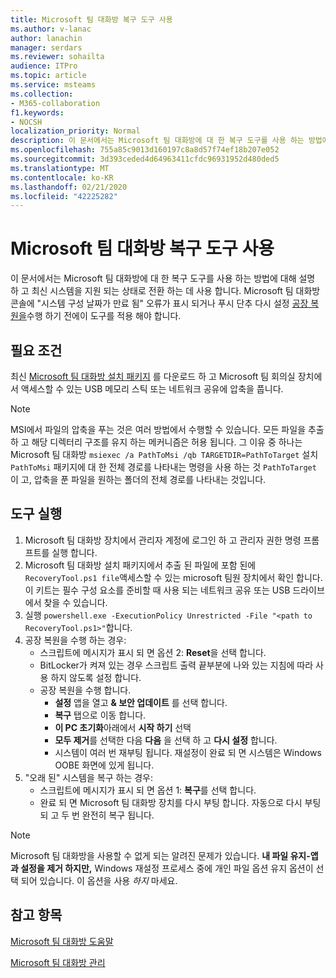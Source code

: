 ```yaml
---
title: Microsoft 팀 대화방 복구 도구 사용
ms.author: v-lanac
author: lanachin
manager: serdars
ms.reviewer: sohailta
audience: ITPro
ms.topic: article
ms.service: msteams
ms.collection:
- M365-collaboration
f1.keywords:
- NOCSH
localization_priority: Normal
description: 이 문서에서는 Microsoft 팀 대화방에 대 한 복구 도구를 사용 하는 방법에 대해 설명 하 고 최신 시스템을 지원 되는 상태로 전환 하는 데 사용 합니다.
ms.openlocfilehash: 755a85c9013d160197c8a8d57f74ef18b207e052
ms.sourcegitcommit: 3d393ceded4d64963411cfdc96931952d480ded5
ms.translationtype: MT
ms.contentlocale: ko-KR
ms.lasthandoff: 02/21/2020
ms.locfileid: "42225282"
---
```

# <a name="use-the-microsoft-teams-rooms-recovery-tool"></a>Microsoft 팀 대화방 복구 도구 사용

이 문서에서는 Microsoft 팀 대화방에 대 한 복구 도구를 사용 하는 방법에 대해 설명 하 고 최신 시스템을 지원 되는 상태로 전환 하는 데 사용 합니다. Microsoft 팀 대화방 콘솔에 "시스템 구성 날짜가 만료 됨" 오류가 표시 되거나 푸시 단추 다시 설정 [공장 복원을](https://docs.microsoft.com/microsoftteams/rooms/rooms-operations#microsoft-teams-rooms-reset-factory-restore)수행 하기 전에이 도구를 적용 해야 합니다.

## <a name="prerequisites"></a>필요 조건

최신 [Microsoft 팀 대화방 설치 패키지](https://go.microsoft.com/fwlink/?linkid=851168) 를 다운로드 하 고 Microsoft 팀 회의실 장치에서 액세스할 수 있는 USB 메모리 스틱 또는 네트워크 공유에 압축을 풉니다.

> [!NOTE]
> MSI에서 파일의 압축을 푸는 것은 여러 방법에서 수행할 수 있습니다. 모든 파일을 추출 하 고 해당 디렉터리 구조를 유지 하는 메커니즘은 허용 됩니다. 그 이유 중 하나는 Microsoft 팀 대화방 `msiexec /a PathToMsi /qb TARGETDIR=PathToTarget` 설치 `PathToMsi` 패키지에 대 한 전체 경로를 나타내는 명령을 사용 하는 것 `PathToTarget` 이 고, 압축을 푼 파일을 원하는 폴더의 전체 경로를 나타내는 것입니다.

## <a name="running-the-tool"></a>도구 실행

1) Microsoft 팀 대화방 장치에서 관리자 계정에 로그인 하 고 관리자 권한 명령 프롬프트를 실행 합니다.
2) Microsoft 팀 대화방 설치 패키지에서 추출 된 파일에 포함 된에 `RecoveryTool.ps1 file`액세스할 수 있는 microsoft 팀원 장치에서 확인 합니다. 이 키트는 필수 구성 요소를 준비할 때 사용 되는 네트워크 공유 또는 USB 드라이브에서 찾을 수 있습니다.
3) 실행 `powershell.exe -ExecutionPolicy Unrestricted -File "<path to RecoveryTool.ps1>"`합니다.
4) 공장 복원을 수행 하는 경우:
   - 스크립트에 메시지가 표시 되 면 옵션 2: **Reset**을 선택 합니다.
   - BitLocker가 켜져 있는 경우 스크립트 출력 끝부분에 나와 있는 지침에 따라 사용 하지 않도록 설정 합니다.
   - 공장 복원을 수행 합니다.
      - **설정** 앱을 열고 **& 보안 업데이트** 를 선택 합니다.
      - **복구** 탭으로 이동 합니다.
      - **이 PC 초기화**아래에서 **시작 하기** 선택
      - **모두 제거**를 선택한 다음 **다음** 을 선택 하 고 **다시 설정** 합니다.
      - 시스템이 여러 번 재부팅 됩니다. 재설정이 완료 되 면 시스템은 Windows OOBE 화면에 있게 됩니다.
5) "오래 된" 시스템을 복구 하는 경우:
    - 스크립트에 메시지가 표시 되 면 옵션 1: **복구**를 선택 합니다.
    - 완료 되 면 Microsoft 팀 대화방 장치를 다시 부팅 합니다. 자동으로 다시 부팅 되 고 두 번 완전히 복구 됩니다.

> [!NOTE]
> Microsoft 팀 대화방을 사용할 수 없게 되는 알려진 문제가 있습니다. **내 파일 유지-앱과 설정을 제거 하지만,** Windows 재설정 프로세스 중에 개인 파일 옵션 유지 옵션이 선택 되어 있습니다. 이 옵션을 사용 *하지* 마세요.

## <a name="see-also"></a>참고 항목

[Microsoft 팀 대화방 도움말](https://support.office.com/article/Skype-Room-Systems-version-2-help-e667f40e-5aab-40c1-bd68-611fe0002ba2)

[Microsoft 팀 대화방 관리](rooms-manage.md)
